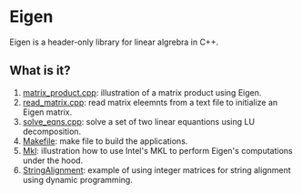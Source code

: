 # Eigen

Eigen is a header-only library for linear algrebra in C++.

## What is it?

1. [matrix_product.cpp](matrix_product.cpp): illustration of a matrix product using Eigen.
1. [read_matrix.cpp](read_matrix.cpp): read matrix eleemnts from a text file to initialize an
    Eigen matrix.
1. [solve_eqns.cpp](solve_eqns.cpp): solve a set of two linear equantions using LU decomposition.
1. [Makefile](Makefile): make file to build the applications.
1. [Mkl](Mkl): illustration how to use Intel's MKL to perform Eigen's
    computations under the hood.
1. [StringAlignment](StringAlignment): example of using integer matrices for string alignment
    using dynamic programming.
